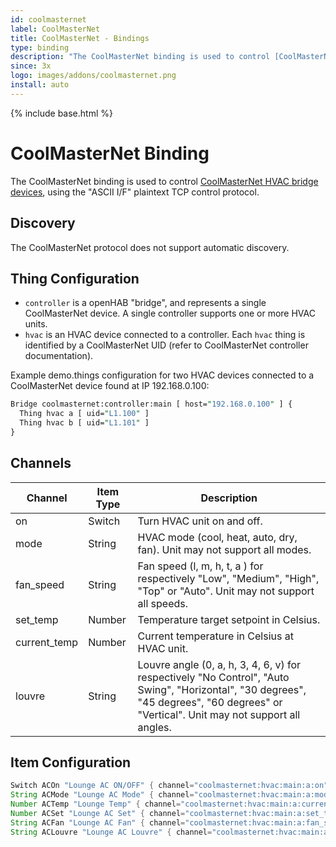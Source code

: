 ```yaml
---
id: coolmasternet
label: CoolMasterNet
title: CoolMasterNet - Bindings
type: binding
description: "The CoolMasterNet binding is used to control [CoolMasterNet HVAC bridge devices](https://coolautomation.com/products/coolmasternet/), using the 'ASCII I/F' plaintext TCP control protocol."
since: 3x
logo: images/addons/coolmasternet.png
install: auto
---
```


<!-- Attention authors: Do not edit directly. Please add your changes to the appropriate source repository -->

{% include base.html %}

# CoolMasterNet Binding

The CoolMasterNet binding is used to control [CoolMasterNet HVAC bridge devices](https://coolautomation.com/products/coolmasternet/), using the "ASCII I/F" plaintext TCP control protocol.

## Discovery

The CoolMasterNet protocol does not support automatic discovery.

## Thing Configuration

- `controller` is a openHAB "bridge", and represents a single CoolMasterNet device. A single controller supports one or more HVAC units.
- `hvac` is an HVAC device connected to a controller. Each `hvac` thing is identified by a CoolMasterNet UID (refer to CoolMasterNet controller documentation).

Example demo.things configuration for two HVAC devices connected to a CoolMasterNet device found at IP 192.168.0.100:

```perl
Bridge coolmasternet:controller:main [ host="192.168.0.100" ] {
  Thing hvac a [ uid="L1.100" ]
  Thing hvac b [ uid="L1.101" ]
}
```

## Channels

| Channel      | Item Type | Description                                                                                                                                                                            |
|--------------|-----------|----------------------------------------------------------------------------------------------------------------------------------------------------------------------------------------|
| on           | Switch    | Turn HVAC unit on and off.                                                                                                                                                             |
| mode         | String    | HVAC mode (cool, heat, auto, dry, fan). Unit may not support all modes.                                                                                                                |
| fan_speed    | String    | Fan speed (l, m, h, t, a ) for respectively "Low", "Medium", "High", "Top" or "Auto". Unit may not support all speeds.                                                                 |
| set_temp     | Number    | Temperature target setpoint in Celsius.                                                                                                                                                |
| current_temp | Number    | Current temperature in Celsius at HVAC unit.                                                                                                                                           |
| louvre       | String    | Louvre angle (0, a, h, 3, 4, 6, v) for respectively "No Control", "Auto Swing", "Horizontal", "30 degrees", "45 degrees", "60 degrees" or "Vertical". Unit may not support all angles. |

## Item Configuration

```java
Switch ACOn "Lounge AC ON/OFF" { channel="coolmasternet:hvac:main:a:on"}
String ACMode "Lounge AC Mode" { channel="coolmasternet:hvac:main:a:mode" }
Number ACTemp "Lounge Temp" { channel="coolmasternet:hvac:main:a:current_temp" }
Number ACSet "Lounge AC Set" { channel="coolmasternet:hvac:main:a:set_temp" }
String ACFan "Lounge AC Fan" { channel="coolmasternet:hvac:main:a:fan_speed" }
String ACLouvre "Lounge AC Louvre" { channel="coolmasternet:hvac:main:a:louvre_angle" }
```

